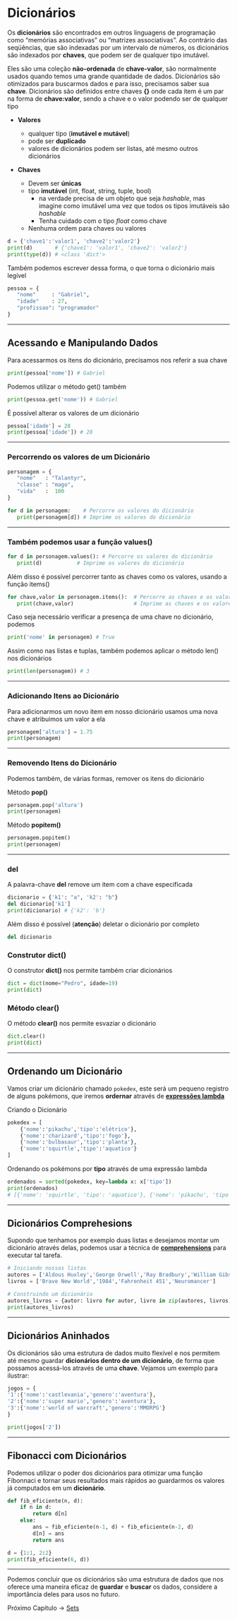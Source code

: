 # Dicionários

Os **dicionários** são encontrados em outros linguagens de programação como “memórias associativas” ou “matrizes associativas”. Ao contrário das seqüências, que são indexadas por um intervalo de números, os dicionários são indexados por **chaves**, que podem ser de qualquer tipo imutável.

Eles são uma coleção **não-ordenada** de **chave-valor**, são normalmente usados quando temos uma grande quantidade de dados. Dicionários são otimizados para buscarmos dados e para isso, precisamos saber sua **chave**. Dicionários são definidos entre chaves **{}** onde cada item é um par na forma de **chave:valor**, sendo a chave e o valor podendo ser de qualquer tipo

- **Valores**
	- qualquer tipo (**imutável e mutável**)
	- pode ser **duplicado**
	- valores de dicionários podem ser listas, até mesmo outros dicionários

- **Chaves**
	- Devem ser **únicas**
	- tipo **imutável** (int, float, string, tuple, bool)
		- na verdade precisa de um objeto que seja *hashable*, mas imagine como imutável uma vez que todos os tipos imutáveis são *hashable*
		- Tenha cuidado com o tipo *float* como chave
	- Nenhuma ordem para chaves ou valores

```python
d = {'chave1':'valor1', 'chave2':'valor2'}
print(d)       # {'chave1': 'valor1', 'chave2': 'valor2'}
print(type(d)) # <class 'dict'>
```

Também podemos escrever dessa forma, o que torna o dicionário mais legível

```python
pessoa = {
   "nome"     : "Gabriel",
   "idade"    : 27,
   "profissao": "programador"
}
```

---------------------------------------

## Acessando e Manipulando Dados 

Para acessarmos os itens do dicionário, precisamos nos referir a sua chave

```python
print(pessoa['nome']) # Gabriel
```

Podemos utilizar o método get() também

```python
print(pessoa.get('nome')) # Gabriel
```

É possível alterar os valores de um dicionário

```python
pessoa['idade'] = 28
print(pessoa['idade']) # 28
```

---------------------------------------

### Percorrendo os valores de um Dicionário

```python
personagem = {
   "nome"   : "Talantyr",
   "classe" : "mago",
   "vida"   :  100
}

for d in personagem:    # Percorre os valores do dicionário
   print(personagem[d]) # Imprime os valores do dicionário
```

---------------------------------------

### Também podemos usar a função values() 

```python
for d in personagem.values(): # Percorre os valores do dicionário
   print(d)		      # Imprime os valores do dicionário
```

Além disso é possível percorrer tanto as chaves como os valores, usando a função items()

```python
for chave,valor in personagem.items():  # Percorre as chaves e os valores
   print(chave,valor)                   # Imprime as chaves e os valores
```

Caso seja necessário verificar a presença de uma chave no dicionário, podemos

```python
print('nome' in personagem) # True
```

Assim como nas listas e tuplas, também podemos aplicar o método len() nos dicionários

```python
print(len(personagem)) # 3
```

---------------------------------------

### Adicionando Itens ao Dicionário 

Para adicionarmos um novo item em nosso dicionário usamos uma nova chave e atribuimos um valor a ela

```python
personagem['altura'] = 1.75
print(personagem)
```

---------------------------------------

### Removendo Itens do Dicionário

Podemos também, de várias formas, remover os itens do dicionário

Método **pop()**

```python
personagem.pop('altura')
print(personagem)
```

Método **popitem()**

```python
personagem.popitem()
print(personagem)
```

---------------------------------------

### del

A palavra-chave **del** remove um item com a chave especificada

```python
dicionario = {'k1': "a", 'k2': "b"}
del dicionario['k1']
print(dicionario) # {'k2': 'b'}
```

Além disso é possível (**atenção**) deletar o dicionário por completo

```python
del dicionario
```

### Construtor dict()

O construtor **dict()** nos permite também criar dicionários

```python
dict = dict(nome="Pedro", idade=19)
print(dict)
```

### Método clear()

O método **clear()** nos permite esvaziar o dicionário

```python
dict.clear()
print(dict)
```

---------------------------------------

## Ordenando um Dicionário

Vamos criar um dicionário chamado `pokedex`, este será um pequeno registro de alguns pokémons, que iremos **ordernar** através de **[expressões lambda](https://python-reference.readthedocs.io/en/latest/docs/operators/lambda.html)**

Criando o Dicionário

```python
pokedex = [
	{'nome':'pikachu','tipo':'elétrico'},
	{'nome':'charizard','tipo':'fogo'},
	{'nome':'bulbasaur','tipo':'planta'},
	{'nome':'squirtle','tipo':'aquatico'}
]
```

Ordenando os pokémons por **tipo** através de uma expressão lambda

```python
ordenados = sorted(pokedex, key=lambda x: x['tipo'])
print(ordenados)
# [{'nome': 'squirtle', 'tipo': 'aquatico'}, {'nome': 'pikachu', 'tipo': 'elétrico'}, {'nome': 'charizard', 'tipo': 'fogo'}, {'nome': 'bulbasaur', 'tipo': 'planta'}]
```

---------------------------------------

## Dicionários Comprehesions

Supondo que tenhamos por exemplo duas listas e desejamos montar um dicionário através delas, podemos usar a técnica de **[comprehensions](https://docs.python.org/3/tutorial/datastructures.html#list-comprehensions)** para executar tal tarefa.

```python
# Iniciando nossas listas
autores = ['Aldous Huxley','George Orwell','Ray Bradbury','William Gibson']
livros = ['Brave New World','1984','Fahrenheit 451','Neuromancer']

# Construindo um dicionário
autores_livros = {autor: livro for autor, livro in zip(autores, livros)}
print(autores_livros)
```

---------------------------------------

## Dicionários Aninhados

Os dicionários são uma estrutura de dados muito flexível e nos permitem até mesmo guardar **dicionários dentro de um dicionário**, de forma que possamos acessá-los através de uma **chave**. Vejamos um exemplo para ilustrar:

```python
jogos = {
'1':{'nome':'castlevania','genero':'aventura'},
'2':{'nome':'super mario','genero':'aventura'},
'3':{'nome':'world of warcraft','genero':'MMORPG'}
}

print(jogos['2'])
```

---------------------------------------

## Fibonacci com Dicionários

Podemos utilizar o poder dos dicionários para otimizar uma função Fibonnaci e tornar seus resultados mais rápidos ao guardarmos os valores já computados em um **dicionário**.

```python
def fib_eficiente(n, d):
	if n in d:
		return d[n]
	else:
		ans = fib_eficiente(n-1, d) + fib_eficiente(n-2, d)
		d[n] = ans
		return ans

d = {1:1, 2:2}
print(fib_eficiente(6, d))
```

---------------------------------------

Podemos concluir que os dicionários são uma estrutura de dados que nos oferece uma maneira eficaz de **guardar** e **buscar** os dados, considere a importância deles para usos no futuro.

Próximo Capítulo -> [Sets](https://github.com/the-akira/Python-Iluminado/blob/master/Capitulos/11.Sets.md)
